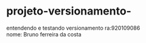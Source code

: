 # projeto-versionamento-
entendendo e testando versionamento 
ra:920109086  
nome: Bruno ferreira da costa
